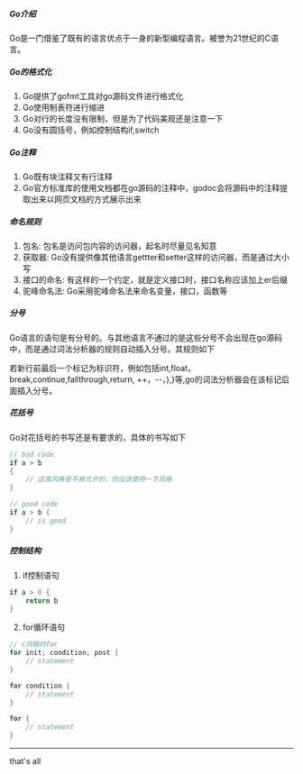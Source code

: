 ##### Go介绍

Go是一门借鉴了既有的语言优点于一身的新型编程语言。被誉为21世纪的C语言。

##### Go的格式化

1. Go提供了gofmt工具对go源码文件进行格式化
2. Go使用制表符进行缩进
3. Go对行的长度没有限制，但是为了代码美观还是注意一下
4. Go没有圆括号，例如控制结构if,switch

##### Go注释

1. Go既有块注释又有行注释
2. Go官方标准库的使用文档都在go源码的注释中，godoc会将源码中的注释提取出来以网页文档的方式展示出来

##### 命名规则

1. 包名: 包名是访问包内容的访问器，起名时尽量见名知意
2. 获取器: Go没有提供像其他语言gettter和setter这样的访问器，而是通过大小写
3. 接口的命名: 有这样的一个约定，就是定义接口时，接口名称应该加上er后缀
4. 驼峰命名法: Go采用驼峰命名法来命名变量，接口，函数等

##### 分号

Go语言的语句是有分号的。与其他语言不通过的是这些分号不会出现在go源码中，而是通过词法分析器的规则自动插入分号。其规则如下

若新行前最后一个标记为标识符，例如包括int,float，break,continue,fallthrough,return, ++，--，),}等,go的词法分析器会在该标记后面插入分号。

##### 花括号

Go对花括号的书写还是有要求的，具体的书写如下

```go
// bad code
if a > b
{
    // 这类风格是不被允许的，你应该使用一下风格
}

// good code
if a > b {
    // is good
}
```

##### 控制结构

1. if控制语句

```go
if a > 0 {
    return b
}
```

2. for循环语句

```go
// c风格的for
for	init; condition; post {
    // statement
}

for condition {
    // statement
}

for {
    // statement
}
```









---

that's all